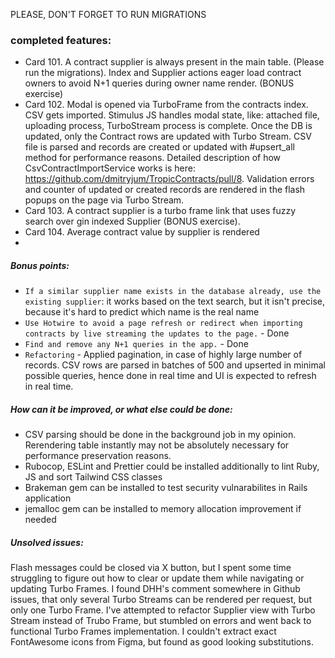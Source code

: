 PLEASE, DON'T FORGET TO RUN MIGRATIONS
### completed features:
- Card 101. A contract supplier is always present in the main table. (Please run the migrations).
Index and Supplier actions eager load contract owners to avoid N+1 queries during owner name render. (BONUS exercise)
- Card 102. Modal is opened via TurboFrame from the contracts index. CSV gets imported. Stimulus JS handles modal state, like: attached file, uploading process, TurboStream process is complete. Once the DB is updated, only the Contract rows are updated with Turbo Stream. CSV file is parsed and records are created or updated with #upsert_all method for performance reasons. Detailed description of how CsvContractImportService works is here: https://github.com/dmitryjum/TropicContracts/pull/8. Validation errors and counter of updated or created records are rendered in the flash popups on the page via Turbo Stream.
- Card 103. A contract supplier is a turbo frame link that uses fuzzy search over gin indexed Supplier (BONUS exercise).
- Card 104. Average contract value by supplier is rendered
- 
##### Bonus points:
- `If a similar supplier name exists in the database already, use the existing supplier`: it works based on the text search, but it isn't precise, because it's hard to predict which name is the real name
- `Use Hotwire to avoid a page refresh or redirect when importing contracts by live streaming the updates to the page.` - Done
- `Find and remove any N+1 queries in the app.` - Done
- `Refactoring` - Applied pagination, in case of highly large number of records. CSV rows are parsed in batches of 500 and upserted in minimal possible queries, hence done in real time and UI is expected to refresh in real time.
##### How can it be improved, or what else could be done:
- CSV parsing should be done in the background job in my opinion. Rerendering table instantly may not be absolutely necessary for performance preservation reasons.
- Rubocop, ESLint and Prettier could be installed additionally to lint Ruby, JS and sort Tailwind CSS classes
- Brakeman gem can be installed to test security vulnarabilites in Rails application
- jemalloc gem can be installed to memory allocation improvement if needed
##### Unsolved issues:
Flash messages could be closed via X button, but I spent some time struggling to figure out how to clear or update them while navigating or updating Turbo Frames. I found DHH's comment somewhere in Github issues, that only several Turbo Streams can be rendered per request, but only one Turbo Frame. I've attempted to refactor Supplier view with Turbo Stream instead of Trubo Frame, but stumbled on errors and went back to functional Turbo Frames implementation.
I couldn't extract exact FontAwesome icons from Figma, but found as good looking substitutions.